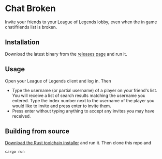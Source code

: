 # Chat Broken

Invite your friends to your League of Legends lobby, even when the in game chat/friends list is broken.

## Installation

Download the latest binary from the [releases page](https://github.com/f1uzz/chat-broken/releases) and run it.

## Usage

Open your League of Legends client and log in. Then

* Type the username (or partial username) of a player on your friend's list. You will receive a list of search results matching the username you entered. Type the index number next to the username of the player you would like to invite and press enter to invite them.
* Press enter without typing anything to accept any invites you may have received.

## Building from source

[Download the Rust toolchain installer](https://rustup.rs/) and run it. Then clone this repo and

```
cargo run
```
